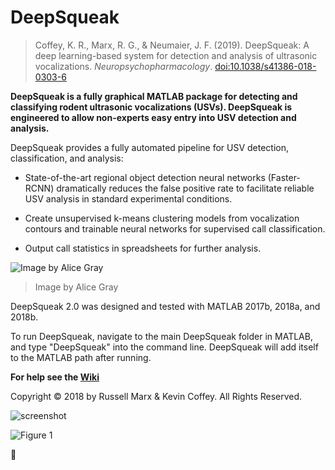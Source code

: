 # DeepSqueak
>Coffey, K. R., Marx, R. G., & Neumaier, J. F. (2019). DeepSqueak: A deep learning-based system for detection and analysis of ultrasonic  vocalizations. _Neuropsychopharmacology_. 
>[doi:10.1038/s41386-018-0303-6](https://doi.org/10.1038/s41386-018-0303-6)

**DeepSqueak is a fully graphical MATLAB package for detecting and classifying rodent ultrasonic vocalizations (USVs). DeepSqueak is engineered to allow non-experts easy entry into USV detection and analysis.**

DeepSqueak provides a fully automated pipeline for USV detection, classification, and analysis:

* State-of-the-art regional object detection neural networks (Faster-RCNN) dramatically reduces the false positive rate to facilitate reliable USV analysis in standard experimental conditions.

* Create unsupervised k-means clustering models from vocalization contours and trainable neural networks for supervised call classification.

* Output call statistics in spreadsheets for further analysis.

![Image by Alice Gray](https://newsroom.uw.edu/sites/default/files/deepsqueakz03.jpg)
>Image by Alice Gray

DeepSqueak 2.0 was designed and tested with MATLAB 2017b, 2018a, and 2018b.

To run DeepSqueak, navigate to the main DeepSqueak folder in MATLAB, and type "DeepSqueak" into the command line. 
DeepSqueak will add itself to the MATLAB path after running.

**For help see the [Wiki](https://github.com/DrCoffey/DeepSqueak/wiki)**

Copyright © 2018 by Russell Marx & Kevin Coffey. All Rights Reserved. 

![screenshot](https://user-images.githubusercontent.com/39605011/40864034-f4f10e60-65a6-11e8-86ef-841aae1713aa.PNG)

![Figure 1](https://i.imgur.com/1SqgB5w.jpg)






 :rat: 
